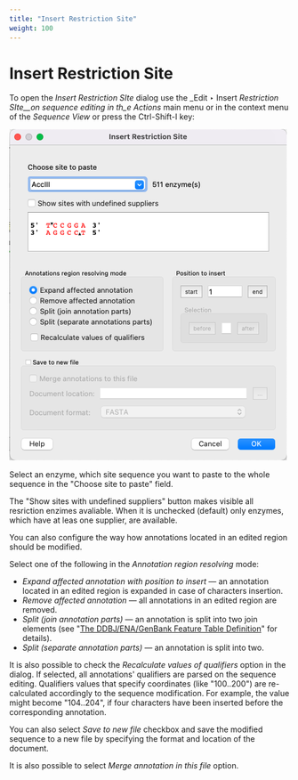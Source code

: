 ```yaml
---
title: "Insert Restriction Site"
weight: 100
---
```



# Insert Restriction Site

To open the _Insert Restriction SIte_ dialog use the _Edit ‣ Insert _Restriction SIte__on sequence editing in th_e Actions_ main menu or in the context menu of the _Sequence View_ or press the Ctrl-Shift-I key:

![](/images/113541166/113541169.png)

Select an enzyme, which site sequence you want to paste to the whole sequence in the "Choose site to paste" field.

The "Show sites with undefined suppliers" button makes visible all resriction enzimes avaliable. When it is unchecked (default) only enzymes, which have at leas one supplier, are available.

You can also configure the way how annotations located in an edited region should be modified.



Select one of the following in the _Annotation region resolving_ mode:

*   _Expand affected annotation with position to insert_ — an annotation located in an edited region is expanded in case of characters insertion.
*   _Remove affected annotation_ — all annotations in an edited region are removed.
*   _Split (join annotation parts)_ —  an annotation is split into two join elements (see "[The DDBJ/ENA/GenBank Feature Table Definition](http://www.insdc.org/files/feature_table.html)" for details).
*   _Split (separate annotation parts)_ — an annotation is split into two.

It is also possible to check the _Recalculate values of qualifiers_ option in the dialog. If selected, all annotations' qualifiers are parsed on the sequence editing. Qualifiers values that specify coordinates (like "100..200") are re-calculated accordingly to the sequence modification. For example, the value might become "104..204", if four characters have been inserted before the corresponding annotation.

You can also select _Save to new file_ checkbox and save the modified sequence to a new file by specifying the format and location of the document.

It is also possible to select _Merge annotation in this file_ option.
